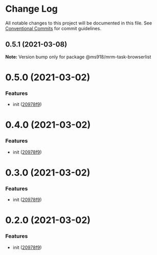 # Change Log

All notable changes to this project will be documented in this file.
See [Conventional Commits](https://conventionalcommits.org) for commit guidelines.

## 0.5.1 (2021-03-08)

**Note:** Version bump only for package @ms918/mrm-task-browserlist





# 0.5.0 (2021-03-02)

### Features

- init ([20978f9](https://github.com/mengshang918/project-cli/commit/20978f9dfa9430ecbbbb78cc0b9d3cf0b2849625))

# 0.4.0 (2021-03-02)

### Features

- init ([20978f9](https://github.com/mengshang918/project-cli/commit/20978f9dfa9430ecbbbb78cc0b9d3cf0b2849625))

# 0.3.0 (2021-03-02)

### Features

- init ([20978f9](https://github.com/mengshang918/project-cli/commit/20978f9dfa9430ecbbbb78cc0b9d3cf0b2849625))

# 0.2.0 (2021-03-02)

### Features

- init ([20978f9](https://github.com/mengshang918/project-cli/commit/20978f9dfa9430ecbbbb78cc0b9d3cf0b2849625))
